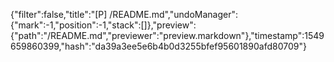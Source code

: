 {"filter":false,"title":"[P] /README.md","undoManager":{"mark":-1,"position":-1,"stack":[]},"preview":{"path":"/README.md","previewer":"preview.markdown"},"timestamp":1549659860399,"hash":"da39a3ee5e6b4b0d3255bfef95601890afd80709"}